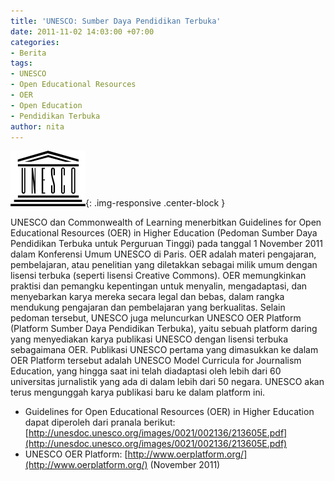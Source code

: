 ```yaml
---
title: 'UNESCO: Sumber Daya Pendidikan Terbuka'
date: 2011-11-02 14:03:00 +07:00
categories:
- Berita
tags:
- UNESCO
- Open Educational Resources
- OER
- Open Education
- Pendidikan Terbuka
author: nita
---
```


![120px-UNESCO_logo.svg.png](/uploads/120px-UNESCO_logo.svg.png){: .img-responsive .center-block }

UNESCO dan Commonwealth of Learning menerbitkan Guidelines for Open Educational Resources (OER) in Higher Education (Pedoman Sumber Daya Pendidikan Terbuka untuk Perguruan Tinggi) pada tanggal 1 November 2011 dalam Konferensi Umum UNESCO di Paris. OER adalah materi pengajaran, pembelajaran, atau penelitian yang diletakkan sebagai milik umum dengan lisensi terbuka (seperti lisensi Creative Commons). OER memungkinkan praktisi dan pemangku kepentingan untuk menyalin, mengadaptasi, dan menyebarkan karya mereka secara legal dan bebas, dalam rangka mendukung pengajaran dan pembelajaran yang berkualitas. Selain pedoman tersebut, UNESCO juga meluncurkan UNESCO OER Platform (Platform Sumber Daya Pendidikan Terbuka), yaitu sebuah platform daring yang menyediakan karya publikasi UNESCO dengan lisensi terbuka sebagaimana OER. Publikasi UNESCO pertama yang dimasukkan ke dalam OER Platform tersebut adalah UNESCO Model Curricula for Journalism Education, yang hingga saat ini telah diadaptasi oleh lebih dari 60 universitas jurnalistik yang ada di dalam lebih dari 50 negara. UNESCO akan terus mengunggah karya publikasi baru ke dalam platform ini.

* Guidelines for Open Educational Resources (OER) in Higher Education dapat diperoleh dari pranala berikut: [http://unesdoc.unesco.org/images/0021/002136/213605E.pdf](http://unesdoc.unesco.org/images/0021/002136/213605E.pdf)
* UNESCO OER Platform: [http://www.oerplatform.org/](http://www.oerplatform.org/) (November 2011)
